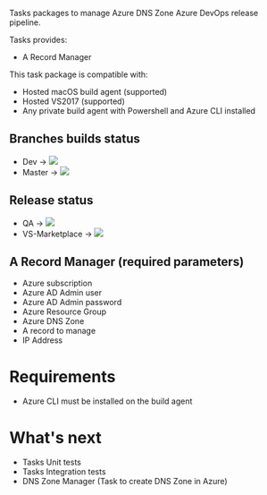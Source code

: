 Tasks packages to manage Azure DNS Zone Azure DevOps release pipeline.

Tasks provides:
- A Record Manager

This task package is compatible with:
- Hosted macOS build agent (supported)
- Hosted VS2017 (supported)
- Any private build agent with Powershell and Azure CLI installed

## Branches builds status
- Dev -> <img src="https://dev.azure.com/experta/ExpertaSolutions/_apis/build/status/AzureDNSZone-CI?branchName=Dev"/>
- Master -> <img src="https://dev.azure.com/experta/ExpertaSolutions/_apis/build/status/AzureDNSZone-CI?branchName=master"/>

## Release status
- QA -> <img src="https://vsrm.dev.azure.com/experta/_apis/public/Release/badge/5b43050d-0a01-4269-ace5-9e22c920391c/12/40"/>
- VS-Marketplace -> <img src="https://vsrm.dev.azure.com/experta/_apis/public/Release/badge/5b43050d-0a01-4269-ace5-9e22c920391c/12/42"/>

## A Record Manager (required parameters)
- Azure subscription
- Azure AD Admin user
- Azure AD Admin password
- Azure Resource Group
- Azure DNS Zone
- A record to manage
- IP Address

# Requirements

- Azure CLI must be installed on the build agent

# What's next
- Tasks Unit tests
- Tasks Integration tests
- DNS Zone Manager (Task to create DNS Zone in Azure)